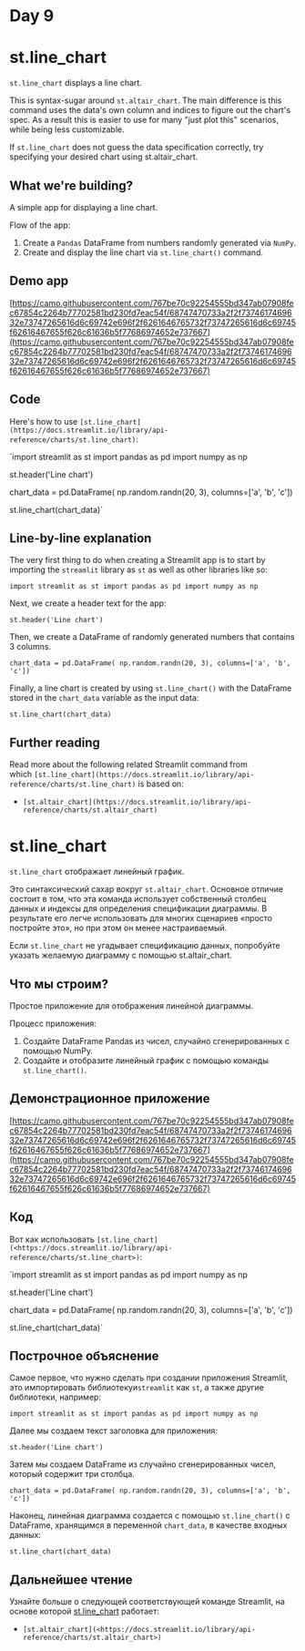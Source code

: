 # Day 9

# **st.line_chart**

`st.line_chart` displays a line chart.

This is syntax-sugar around `st.altair_chart`. The main difference is this command uses the data's own column and indices to figure out the chart's spec. As a result this is easier to use for many "just plot this" scenarios, while being less customizable.

If `st.line_chart` does not guess the data specification correctly, try specifying your desired chart using st.altair_chart.

## **What we're building?**

A simple app for displaying a line chart.

Flow of the app:

1. Create a `Pandas` DataFrame from numbers randomly generated via `NumPy`.
2. Create and display the line chart via `st.line_chart()` command.

## **Demo app**

[https://camo.githubusercontent.com/767be70c92254555bd347ab07908fec67854c2264b77702581bd230fd7eac54f/68747470733a2f2f7374617469632e73747265616d6c69742e696f2f6261646765732f73747265616d6c69745f62616467655f626c61636b5f77686974652e737667](https://camo.githubusercontent.com/767be70c92254555bd347ab07908fec67854c2264b77702581bd230fd7eac54f/68747470733a2f2f7374617469632e73747265616d6c69742e696f2f6261646765732f73747265616d6c69745f62616467655f626c61636b5f77686974652e737667)

## **Code**

Here's how to use `[st.line_chart](https://docs.streamlit.io/library/api-reference/charts/st.line_chart)`:

`import streamlit as st
import pandas as pd
import numpy as np

st.header('Line chart')

chart_data = pd.DataFrame(
     np.random.randn(20, 3),
     columns=['a', 'b', 'c'])

st.line_chart(chart_data)`

## **Line-by-line explanation**

The very first thing to do when creating a Streamlit app is to start by importing the `streamlit` library as `st` as well as other libraries like so:

`import streamlit as st
import pandas as pd
import numpy as np`

Next, we create a header text for the app:

`st.header('Line chart')`

Then, we create a DataFrame of randomly generated numbers that contains 3 columns.

`chart_data = pd.DataFrame(
     np.random.randn(20, 3),
     columns=['a', 'b', 'c'])`

Finally, a line chart is created by using `st.line_chart()` with the DataFrame stored in the `chart_data` variable as the input data:

`st.line_chart(chart_data)`

## **Further reading**

Read more about the following related Streamlit command from which `[st.line_chart](https://docs.streamlit.io/library/api-reference/charts/st.line_chart)` is based on:

- `[st.altair_chart](https://docs.streamlit.io/library/api-reference/charts/st.altair_chart)`

# **st.line_chart**

`st.line_chart` отображает линейный график.

Это синтаксический сахар вокруг `st.altair_chart`. Основное отличие состоит в том, что эта команда использует собственный столбец данных и индексы для определения спецификации диаграммы. В результате его легче использовать для многих сценариев «просто постройте это», но при этом он менее настраиваемый.

Если `st.line_chart` не угадывает спецификацию данных, попробуйте указать желаемую диаграмму с помощью st.altair_chart.

## **Что мы строим?**

Простое приложение для отображения линейной диаграммы.

Процесс приложения:

1. Создайте DataFrame Pandas из чисел, случайно сгенерированных с помощью NumPy.
2. Создайте и отобразите линейный график с помощью команды `st.line_chart()`.

## **Демонстрационное приложение**

[https://camo.githubusercontent.com/767be70c92254555bd347ab07908fec67854c2264b77702581bd230fd7eac54f/68747470733a2f2f7374617469632e73747265616d6c69742e696f2f6261646765732f73747265616d6c69745f62616467655f626c61636b5f77686974652e737667](https://camo.githubusercontent.com/767be70c92254555bd347ab07908fec67854c2264b77702581bd230fd7eac54f/68747470733a2f2f7374617469632e73747265616d6c69742e696f2f6261646765732f73747265616d6c69745f62616467655f626c61636b5f77686974652e737667)

## **Код**

Вот как использовать `[st.line_chart](<https://docs.streamlit.io/library/api-reference/charts/st.line_chart>)`:

`import streamlit as st
import pandas as pd
import numpy as np

st.header('Line chart')

chart_data = pd.DataFrame(
     np.random.randn(20, 3),
     columns=['a', 'b', 'c'])

st.line_chart(chart_data)`

## **Построчное объяснение**

Самое первое, что нужно сделать при создании приложения Streamlit, это импортировать библиотекуи`streamlit` как `st`, а также другие библиотеки, например:

`import streamlit as st
import pandas as pd
import numpy as np`

Далее мы создаем текст заголовка для приложения:

`st.header('Line chart')`

Затем мы создаем DataFrame из случайно сгенерированных чисел, который содержит три столбца.

`chart_data = pd.DataFrame(
     np.random.randn(20, 3),
     columns=['a', 'b', 'c'])`

Наконец, линейная диаграмма создается с помощью `st.line_chart()` с DataFrame, хранящимся в переменной `chart_data`, в качестве входных данных:

`st.line_chart(chart_data)`

## **Дальнейшее чтение**

Узнайте больше о следующей соответствующей команде Streamlit, на основе которой [st.line_chart](https://docs.streamlit.io/library/api-reference/charts/st.line_chart) работает:

- `[st.altair_chart](<https://docs.streamlit.io/library/api-reference/charts/st.altair_chart>)`